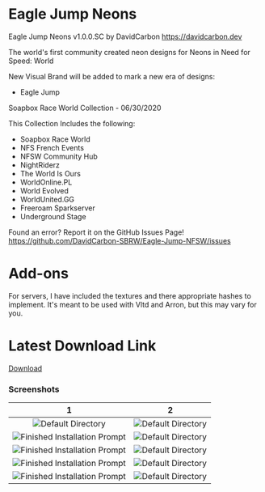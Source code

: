 # Eagle Jump Neons

Eagle Jump Neons v1.0.0.SC
by DavidCarbon
https://davidcarbon.dev

The world's first community created neon designs for Neons in Need for Speed: World

New Visual Brand will be added to mark a new era of designs:
- Eagle Jump

Soapbox Race World Collection - 06/30/2020

This Collection Includes the following:
- Soapbox Race World
- NFS French Events
- NFSW Community Hub
- NightRiderz
- The World Is Ours
- WorldOnline.PL
- World Evolved
- WorldUnited.GG
- Freeroam Sparkserver
- Underground Stage

Found an error? Report it on the GitHub Issues Page!
https://github.com/DavidCarbon-SBRW/Eagle-Jump-NFSW/issues

# Add-ons

For servers, I have included the textures and there appropriate hashes to implement. It's meant to be used with Vltd and Arron, but this may vary for you.

# Latest Download Link

[Download](https://github.com/1DavidCarbon/Eagle-Jump-NFSW/archive/Collections.zip)

### Screenshots
1             |  2
:-------------------------:|:-------------------------:
![Default Directory](https://rawcdn.githack.com/1DavidCarbon/Eagle-Jump-NFSW/Images/Soapbox%20Race%20World%20Collection/nfsw071.jpg) | ![Default Directory](https://rawcdn.githack.com/1DavidCarbon/Eagle-Jump-NFSW/Images/Soapbox%20Race%20World%20Collection/nfsw073.jpg)
![Finished Installation Prompt](https://rawcdn.githack.com/1DavidCarbon/Eagle-Jump-NFSW/Images/Soapbox%20Race%20World%20Collection/nfsw074.jpg) | ![Default Directory](https://rawcdn.githack.com/1DavidCarbon/Eagle-Jump-NFSW/Images/Soapbox%20Race%20World%20Collection/nfsw075.jpg)
![Finished Installation Prompt](https://rawcdn.githack.com/1DavidCarbon/Eagle-Jump-NFSW/Images/Soapbox%20Race%20World%20Collection/nfsw076.jpg) | ![Default Directory](https://rawcdn.githack.com/1DavidCarbon/Eagle-Jump-NFSW/Images/Soapbox%20Race%20World%20Collection/nfsw077.jpg)
![Finished Installation Prompt](https://rawcdn.githack.com/1DavidCarbon/Eagle-Jump-NFSW/Images/Soapbox%20Race%20World%20Collection/nfsw078.jpg) | ![Default Directory](https://rawcdn.githack.com/1DavidCarbon/Eagle-Jump-NFSW/Images/Soapbox%20Race%20World%20Collection/nfsw079.jpg)
![Finished Installation Prompt](https://rawcdn.githack.com/1DavidCarbon/Eagle-Jump-NFSW/Images/Soapbox%20Race%20World%20Collection/nfsw080.jpg) | ![Default Directory](https://rawcdn.githack.com/1DavidCarbon/Eagle-Jump-NFSW/Images/Soapbox%20Race%20World%20Collection/nfsw081.jpg)